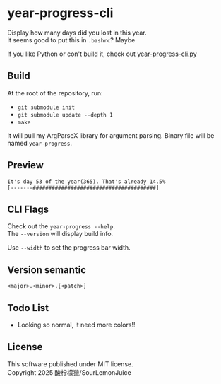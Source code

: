 # year-progress-cli

Display how many days did you lost in this year.\
It seems good to put this in `.bashrc`? Maybe

If you like Python or con't build it, check out [year-progress-cli.py](https://github.com/SourLemonJuice/year-progress-cli.py)

## Build

At the root of the repository, run:

- `git submodule init`
- `git submodule update --depth 1`
- `make`

It will pull my ArgParseX library for argument parsing.
Binary file will be named `year-progress`.

## Preview

```text
It's day 53 of the year(365). That's already 14.5%
[-------#######################################]
```

## CLI Flags

Check out the `year-progress --help`.\
The `--version` will display build info.

Use `--width` to set the progress bar width.

## Version semantic

```text
<major>.<minor>.[<patch>]
```

## Todo List

- Looking so normal, it need more colors!!

## License

This software published under MIT license.\
Copyright 2025 酸柠檬猹/SourLemonJuice
